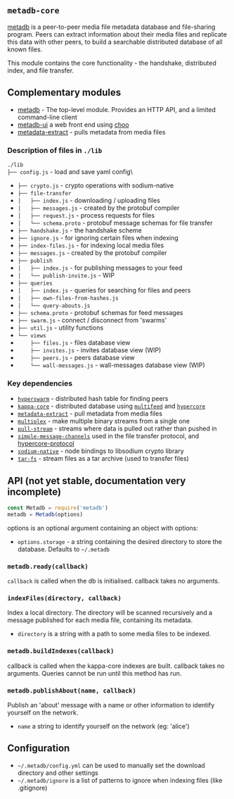 ## `metadb-core`

[metadb](https://github.com/ameba23/metadb) is a peer-to-peer media file metadata database and file-sharing program. Peers can extract information about their media files and replicate this data with other peers, to build a searchable distributed database of all known files.

This module contains the core functionality - the handshake, distributed index, and file transfer.

## Complementary modules

- [metadb](https://github.com/ameba23/metadb) - The top-level module. Provides an HTTP API, and a limited command-line client 
- [metadb-ui](https://github.com/ameba23/metadb-ui) a web front end using [choo](https://choo.io/)
- [metadata-extract](https://github.com/ameba23/metadata-extract) - pulls metadata from media files

### Description of files in `./lib`

`./lib`\
`├── config.js` - load and save yaml config\
- `├── crypto.js` - crypto operations with sodium-native
- `├── file-transfer`
- `│   ├── index.js` - downloading / uploading files 
- `│   ├── messages.js` - created by the protobuf compiler
- `│   ├── request.js` - process requests for files
- `│   └── schema.proto` - protobuf message schemas for file transfer
- `├── handshake.js` - the handshake scheme
- `├── ignore.js` - for ignoring certain files when indexing
- `├── index-files.js` - for indexing local media files
- `├── messages.js` - created by the protobuf compiler
- `├── publish` 
- `│   ├── index.js` - for publishing messages to your feed
- `│   └── publish-invite.js` - WIP
- `├── queries`
- `│   ├── index.js` - queries for searching for files and peers
- `│   ├── own-files-from-hashes.js`
- `│   └── query-abouts.js`
- `├── schema.proto` - protobuf schemas for feed messages
- `├── swarm.js` - connect / disconnect from 'swarms'
- `├── util.js` - utility functions
- `└── views`
- `    ├── files.js` - files database view
- `    ├── invites.js` - invites database view (WIP)
- `    ├── peers.js` - peers database view
- `    └── wall-messages.js` - wall-messages database view (WIP)

### Key dependencies

- [`hyperswarm`](https://github.com/hyperswarm/hyperswarm) - distributed hash table for finding peers
- [`kappa-core`](https://github.com/kappa-db/kappa-core) - distributed database using [`multifeed`](https://github.com/kappa-db/multifeed) and [`hypercore`](https://github.com/hypercore-protocol/hypercore)
- [`metadata-extract`](https://github.com/ameba23/metadata-extract) - pull metadata from media files
- [`multiplex`](https://github.com/maxogden/multiplex) - make multiple binary streams from a single one
- [`pull-stream`](https://pull-stream.github.io/) - streams where data is pulled out rather than pushed in
- [`simple-message-channels`](https://github.com/mafintosh/simple-message-channels) used in the file transfer protocol, and [hypercore-protocol](https://github.com/hypercore-protocol/hypercore-protocol)
- [`sodium-native`](https://sodium-friends.github.io/docs/) - node bindings to libsodium crypto library
- [`tar-fs`](https://github.com/mafintosh/tar-fs) - stream files as a tar archive (used to transfer files)

## API (not yet stable, documentation very incomplete)

```js
const Metadb = require('metadb')
metadb = Metadb(options)
```
options is an optional argument containing an object with options:
- `options.storage` - a string containing the desired directory to store the database. Defaults to `~/.metadb`

### `metadb.ready(callback)`

`callback` is called when the db is initialised. callback takes no arguments.

### `indexFiles(directory, callback)`

Index a local directory. The directory will be scanned recursively and a message published for each media file, containing its metadata.
- `directory` is a string with a path to some media files to be indexed.

### `metadb.buildIndexes(callback)`

callback is called when the kappa-core indexes are built. callback takes no arguments. Queries cannot be run until this method has run.

### `metadb.publishAbout(name, callback)`

Publish an 'about' message with a name or other information to identify yourself on the network.
- `name` a string to identify yourself on the network (eg: 'alice')

## Configuration

- `~/.metadb/config.yml` can be used to manually set the download directory and other settings
- `~/.metadb/ignore` is a list of patterns to ignore when indexing files (like .gitignore)
